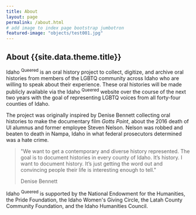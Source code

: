 ```yaml
---
title: About
layout: page
permalink: /about.html
# add image to index page bootstrap jumbotron
featured-image: "objects/test001.jpg"
---
```


## About {{site.data.theme.title}}

Idaho <sup>Queered</sup> is an oral history project to collect, digitize, and archive oral histories from members of the LGBTQ community across Idaho who are willing to speak about their experience.
These oral histories will be made publicly available via the Idaho <sup>Queered</sup> website over the course of the next two years with the goal of representing LGBTQ voices from all forty-four counties of Idaho.

The project was originally inspired by Denise Bennett collecting oral histories to make the documentary film *Gotts Point*, about the 2016 death of UI alumnus and former employee Steven Nelson. 
Nelson was robbed and beaten to death in Nampa, Idaho in what federal prosecutors determined was a hate crime.

<blockquote class="blockquote">
<p>"We want to get a contemporary and diverse history represented. The goal is to document histories in every county of Idaho. It’s history. I want to document history. It’s just getting the word out and convincing people their life is interesting enough to tell."</p>
<footer class="blockquote-footer">Denise Bennett</footer>
</blockquote>

Idaho <sup>Queered</sup> is supported by the National Endowment for the Humanities, the Pride Foundation, the Idaho Women's Giving Circle, the Latah County Community Foundation, and the Idaho Humanities Council.
